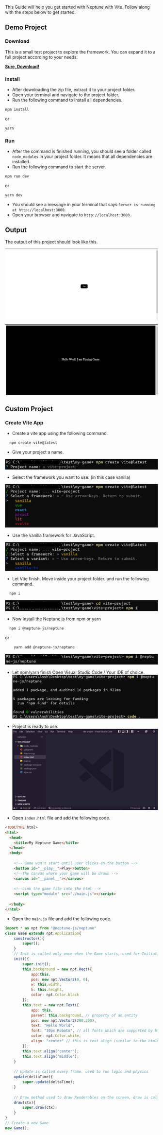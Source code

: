 This Guide will help you get started with Neptune with Vite.
Follow along with the steps below to get started.

## Demo Project
### Download
This is a small test project to explore the framework. 
You can expand it to a full project according to your needs.

[**Sure, Download!**](https://raw.githubusercontent.com/NotSujal/Neptune.js/main/neptune-js-vite-example.zip)


### Install
* After downloading the zip file, extract it to your project folder.
* Open your terminal and navigate to the project folder.
* Run the following command to install all dependencies.

```bash
npm install
```
or
```bash
yarn
```

### Run

* After the command is finished running, 
you should see a folder called `node_modules` in your project folder. 
It means that all dependencies are installed.
* Run the following command to start the server.

```bash
npm run dev
```

or
```bash
yarn dev
```

* You should see a message in your terminal that says `Server is running at http://localhost:3000`.
* Open your browser and navigate to `http://localhost:3000`.


## Output
The output of this project should look like this.

![play](https://raw.githubusercontent.com/NotSujal/Neptune.js/main/images/Screenshot-vite-example-play-button.png)

![game](https://raw.githubusercontent.com/NotSujal/Neptune.js/main/images/Screenshot-vite-example-game.png)


## Custom Project
### Create Vite App
* Create a vite app using the following command.
```bash
  npm create vite@latest
```

* Give your project a name.

![1](https://raw.githubusercontent.com/NotSujal/Neptune.js/main/images/1.png)

* Select the framework you want to use. (in this case vanilla)

![2](https://raw.githubusercontent.com/NotSujal/Neptune.js/main/images/2.png)

* Use the vanilla framework for JavaScript.

![3](https://raw.githubusercontent.com/NotSujal/Neptune.js/main/images/3.png)

* Let Vite finish.
Move inside your project folder.
and run the following command.
```bash
  npm i
```

![5](https://raw.githubusercontent.com/NotSujal/Neptune.js/main/images/5.png)


* Now Install the Neptune.js from npm or yarn
```bash
  npm i @neptune-js/neptune
```
or
```bash
    yarn add @neptune-js/neptune
```
![6](https://raw.githubusercontent.com/NotSujal/Neptune.js/main/images/6.png)

* Let npm/yarn finish
Open Visual Studio Code / Your IDE of choice.
![7](https://raw.githubusercontent.com/NotSujal/Neptune.js/main/images/7.png)


* Project is ready to use.
![8](https://raw.githubusercontent.com/NotSujal/Neptune.js/main/images/8.png)

* Open `index.html` file and add the following code.
```html
<!DOCTYPE html>
<html>
  <head>
    <title>My Neptune Game</title>
  </head>
  <body>  

    <!-- Game won't start until user clicks on the button -->
    <button id="__play__">Play</button>
    <!--The canvas where your game will be drawn -->
    <canvas id="__panel__"></canvas>
  
    <!--Link the game file into the html -->
    <script type="module" src="./main.js"></script>

  </body>
</html>
```

* Open the `main.js` file and add the following code.
```javascript
import * as npt from "@neptune-js/neptune"
class Game extends npt.Application{
    constructor(){
        super();
    }
    // Init is called only once when the Game starts, used for Initiating Code
    init(){
        super.init();
        this.background = new npt.Rect({
            app:this,
            pos: new npt.Vector2(0, 0),
            w: this.width,
            h: this.height,
            color: npt.Color.black
        });
        this.text = new npt.Text({
            app: this,
            parent: this.background, // property of an entity
            pos: new npt.Vector2(200,200),
            text: "Hello World",
            font: "30px Roboto", // all fonts which are supported by html5 canvas can be used here
            color: npt.Color.white,
            align: "center" // this is text align (similar to the html5 canvas) https://www.w3schools.com/tags/canvas_textalign.asp
        }); 
        this.text.align("center");
        this.text.align('middle');
    }
    
    // Update is called every frame, used to run logic and physics
    update(deltaTime){
        super.update(deltaTime);
    }
    
    // Draw method used to draw Renderables on the screen, draw is called just after update
    draw(ctx){
        super.draw(ctx);
    }
}
// Create a new Game
new Game();
```
